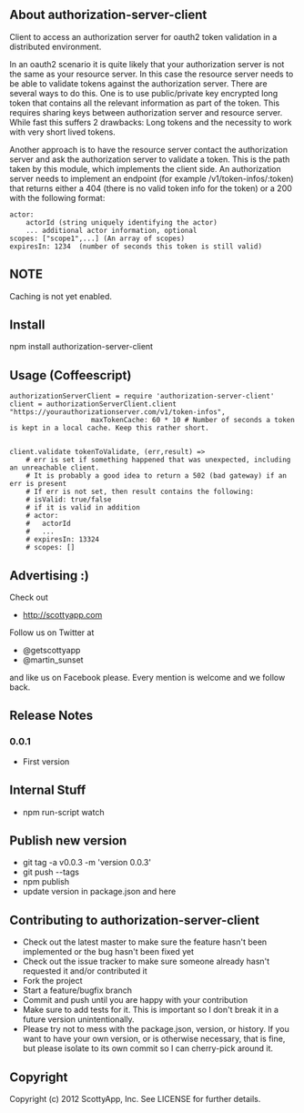 ## About authorization-server-client

Client to access an authorization server for oauth2 token validation in a distributed environment.

In an oauth2 scenario it is quite likely that your authorization server is not the same as your
resource server. In this case the resource server needs to be able to validate tokens against the
authorization server. There are several ways to do this. One is to use public/private key encrypted long token that contains all the relevant information as part of the token. This requires
sharing keys between authorization server and resource server. While fast this suffers 2 drawbacks: Long tokens and the necessity to work with very short lived tokens.

Another approach is to have the resource server contact the authorization server and ask the 
authorization server to validate a token. This is the path taken by this module, which implements the client side. An authorization server needs to implement an endpoint (for example /v1/token-infos/:token) that returns either a 404 (there is no valid token info for the token) or a 200 with the following format:

	actor:
		actorId (string uniquely identifying the actor)
		... additional actor information, optional
	scopes: ["scope1",...] (An array of scopes)
	expiresIn: 1234  (number of seconds this token is still valid)

## NOTE

Caching is not yet enabled.

## Install

npm install authorization-server-client



## Usage (Coffeescript)
  
	authorizationServerClient = require 'authorization-server-client'
	client = authorizationServerClient.client "https://yourauthorizationserver.com/v1/token-infos",
						maxTokenCache: 60 * 10 # Number of seconds a token is kept in a local cache. Keep this rather short.
		
		
	client.validate tokenToValidate, (err,result) =>
		# err is set if something happened that was unexpected, including an unreachable client. 
		# It is probably a good idea to return a 502 (bad gateway) if an err is present
		# If err is not set, then result contains the following:
		# isValid: true/false
		# if it is valid in addition 
		# actor: 
		#   actorId
		#   ...
		# expiresIn: 13324
		# scopes: []

## Advertising :)

Check out 

* http://scottyapp.com

Follow us on Twitter at 

* @getscottyapp
* @martin_sunset

and like us on Facebook please. Every mention is welcome and we follow back.


## Release Notes


### 0.0.1

* First version

## Internal Stuff

* npm run-script watch

## Publish new version

* git tag -a v0.0.3 -m 'version 0.0.3'
* git push --tags
* npm publish
* update version in package.json and here

## Contributing to authorization-server-client
 
* Check out the latest master to make sure the feature hasn't been implemented or the bug hasn't been fixed yet
* Check out the issue tracker to make sure someone already hasn't requested it and/or contributed it
* Fork the project
* Start a feature/bugfix branch
* Commit and push until you are happy with your contribution
* Make sure to add tests for it. This is important so I don't break it in a future version unintentionally.
* Please try not to mess with the package.json, version, or history. If you want to have your own version, or is otherwise necessary, that is fine, but please isolate to its own commit so I can cherry-pick around it.

## Copyright

Copyright (c) 2012 ScottyApp, Inc. See LICENSE for
further details.


